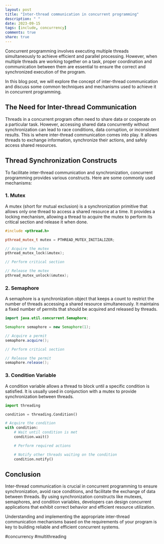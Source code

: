 ```yaml
---
layout: post
title: "Inter-thread communication in concurrent programming"
description: " "
date: 2023-09-15
tags: [include, concurrency]
comments: true
share: true
---
```


Concurrent programming involves executing multiple threads simultaneously to achieve efficient and parallel processing. However, when multiple threads are working together on a task, proper coordination and communication between them are essential to ensure the correct and synchronized execution of the program. 

In this blog post, we will explore the concept of inter-thread communication and discuss some common techniques and mechanisms used to achieve it in concurrent programming.

## The Need for Inter-thread Communication

Threads in a concurrent program often need to share data or cooperate on a particular task. However, accessing shared data concurrently without synchronization can lead to race conditions, data corruption, or inconsistent results. This is where inter-thread communication comes into play. It allows threads to exchange information, synchronize their actions, and safely access shared resources.


## Thread Synchronization Constructs

To facilitate inter-thread communication and synchronization, concurrent programming provides various constructs. Here are some commonly used mechanisms:

### 1. Mutex

A mutex (short for mutual exclusion) is a synchronization primitive that allows only one thread to access a shared resource at a time. It provides a locking mechanism, allowing a thread to acquire the mutex to perform its critical section and release it when done.

```cpp
#include <pthread.h>

pthread_mutex_t mutex = PTHREAD_MUTEX_INITIALIZER;

// Acquire the mutex
pthread_mutex_lock(&mutex);

// Perform critical section

// Release the mutex
pthread_mutex_unlock(&mutex);
```

### 2. Semaphore

A semaphore is a synchronization object that keeps a count to restrict the number of threads accessing a shared resource simultaneously. It maintains a fixed number of permits that should be acquired and released by threads.

```java
import java.util.concurrent.Semaphore;

Semaphore semaphore = new Semaphore(1);

// Acquire a permit
semaphore.acquire();

// Perform critical section

// Release the permit
semaphore.release();
```

### 3. Condition Variable

A condition variable allows a thread to block until a specific condition is satisfied. It is usually used in conjunction with a mutex to provide synchronization between threads.

```python
import threading

condition = threading.Condition()

# Acquire the condition
with condition:
    # Wait until condition is met
    condition.wait()

    # Perform required actions

    # Notify other threads waiting on the condition
    condition.notify()
```

## Conclusion

Inter-thread communication is crucial in concurrent programming to ensure synchronization, avoid race conditions, and facilitate the exchange of data between threads. By using synchronization constructs like mutexes, semaphores, and condition variables, developers can design concurrent applications that exhibit correct behavior and efficient resource utilization.

Understanding and implementing the appropriate inter-thread communication mechanisms based on the requirements of your program is key to building reliable and efficient concurrent systems.

#concurrency #multithreading